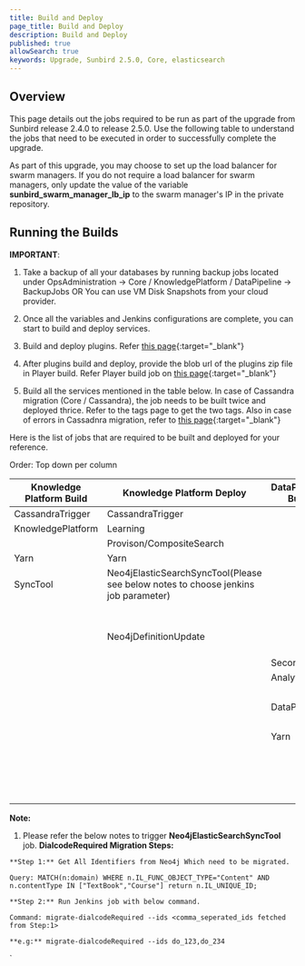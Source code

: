 ```yaml
---
title: Build and Deploy
page_title: Build and Deploy
description: Build and Deploy
published: true
allowSearch: true
keywords: Upgrade, Sunbird 2.5.0, Core, elasticsearch
---
```


## Overview

This page details out the jobs required to be run as part of the upgrade from Sunbird release 2.4.0 to release 2.5.0. Use the following table to understand the jobs that need to be executed in order to successfully complete the upgrade. 

As part of this upgrade, you may choose to set up the load balancer for swarm managers. If you do not require a load balancer for swarm managers, only update the value of the variable **sunbird_swarm_manager_lb_ip** to the swarm manager's IP in the private repository.


## Running the Builds 

**IMPORTANT**: 

1. Take a backup of all your databases by running backup jobs located under OpsAdministration → Core / KnowledgePlatform / DataPipeline → BackupJobs OR You can use VM Disk Snapshots from your cloud provider.

2. Once all the variables and Jenkins configurations are complete, you can start to build and deploy services.

3. Build and deploy plugins. Refer [this page](developer-docs/server-installation/plugins){:target="_blank"}

4. After plugins build and deploy, provide the blob url of the plugins zip file in Player build. Refer Player build job on [this page](developer-docs/server-installation/artifactupload-job/core-services){:target="_blank"}

5. Build all the services mentioned in the table below. In case of Cassandra migration (Core / Cassandra), the job needs to be built twice and deployed thrice. Refer to the tags page to get the two tags. Also in case of errors in Cassadnra migration, refer to [this page](developer-docs/server-installation/core-services){:target="_blank"}

Here is the list of jobs that are required to be built and deployed for your reference.

Order: Top down per column

|Knowledge Platform Build |	Knowledge Platform Deploy |	DataPipeline Build | DataPipeline Deploy | Core Build | Core Deploy |
|-------------------------|---------------------------|--------------------|---------------------|------------|------------|
| CassandraTrigger        | CassandraTrigger          |                    |                     |            | OnboardAPIs |
| KnowledgePlatform       | Learning                  |                    |                     |            | Provision/PostgresDbUpdate |
|                         | Provison/CompositeSearch  |	                   | CassandraDbUpdate   | Cassandra | Cassandra |
|  Yarn                   | Yarn          |                    |                     |  | certTemplate |
| SyncTool                | Neo4jElasticSearchSyncTool(Please see below notes to choose jenkins job parameter)	                  |                    | KafkaSetup          | Keycloak  | Keycloak  |                         
|                         |                           |                    |                     |           | ApplicationElasticSearch
|                         | Neo4jDefinitionUpdate 	      |                    | KafkaIndexer        | Player    | OpsAdministration/Core/ESMapping (Provide value as `all` for job parameter indices_name)    |
|                         |                 | Secor              | Secor               | Learner   | Player   |
|                         |          |	Analytics          | AnalyticsAPI        | Content   | Learner   |
|                         |              |                    | Provision/AnalyticsSpark  | Lms       | Content       |
|                         |       | DataPipeline       |	DataProducts       |  | Lms |
|        |	                  |                    |     |     |      |
|                         | 	                  | Yarn               |	Yarn (Multiselect all options in the job parameter job_names_to_deploy)	             |           | |
|  	                  |                       |                    | AnalyticsGeoLocationDBSetup                    |           |  |
|                 |           |                    |                     |           |     |
|                         |            |                    |               | EncService | EncService | 
|                         |            |                    |               | Cert       | Cert |


**Note:** 
1. Please refer the below notes to trigger **Neo4jElasticSearchSyncTool** job.
**DialcodeRequired Migration Steps:**
```
**Step 1:** Get All Identifiers from Neo4j Which need to be migrated.

Query: MATCH(n:domain) WHERE n.IL_FUNC_OBJECT_TYPE="Content" AND n.contentType IN ["TextBook","Course"] return n.IL_UNIQUE_ID;

**Step 2:** Run Jenkins job with below command.

Command: migrate-dialcodeRequired --ids <comma_seperated_ids fetched from Step:1>

**e.g:** migrate-dialcodeRequired --ids do_123,do_234
```
   `

